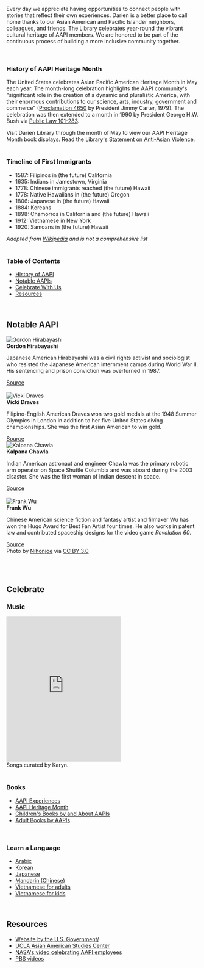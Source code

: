 Every day we appreciate having opportunities to connect people with stories that reflect their own experiences. Darien is a better place to call home thanks to our Asian American and Pacific Islander neighbors, colleagues, and friends. The Library celebrates year-round the vibrant cultural heritage of AAPI members. We are honored to be part of the continuous process of building a more inclusive community together.

<br />

<a name="History"></a>
<div class="row">
<div class="col-md-5">

### History of AAPI Heritage Month
The United States celebrates Asian Pacific American Heritage Month in May each year. The month-long celebration highlights the AAPI community's "significant role in the creation of a dynamic and pluralistic America, with their enormous contributions to our science, arts, industry, government and commerce" ([Proclamation 4650](https://dar.to/2RBKO0y "Proclaimation 4650") by President Jimmy Carter, 1979). The celebration was then extended to a month in 1990 by President George H.W. Bush via [Public Law 101-283](https://dar.to/3hneBom "Public Law 101-283"). 

Visit Darien Library through the month of May to view our AAPI Heritage Month book displays. Read the Library's [Statement on Anti-Asian Violence](https://dar.to/3f7Th5q "Statement on Anti-Asian Violence").
<br />
<br />

</div>
<div class="col-md-5">

### Timeline of First Immigrants
* 1587: Filipinos in (the future) California
* 1635: Indians in Jamestown, Virginia
* 1778: Chinese immigrants reached (the future) Hawaii
* 1778: Native Hawaiians in (the future) Oregon 
* 1806: Japanese in (the future) Hawaii
* 1884: Koreans
* 1898: Chamorros in California and (the future) Hawaii
* 1912: Vietnamese in New York
* 1920: Samoans in (the future) Hawaii

_Adapted from [Wikipedia](https://dar.to/3uAmpqX "Wikipedia") and is not a comprehensive list_
<br />
<br />
</div>
<div class="col-md-2">

### Table of Contents

<ul>
<li><a href="#History">History of AAPI</a></li>
<li><a href="#Notable">Notable AAPIs</a></li>
<li><a href="#Celebrate">Celebrate With Us</a></li>
<li><a href="#Resources">Resources</a></li>
</ul>

</div>
</div>

<br />

<a name="Notable"></a>
<div class="container content">
<div class="text-center margin-bottom-50">
<h2 class="title-v2 title-center">Notable AAPI</h2>
</div>
</div>

<div class="row">
<div class="col-md-3">
<img class="img-responsive center-block" src="/uploads/departments/adults/gordon_hirabayashi.jpg" alt="Gordon Hirabayashi" />
<br />
<strong>Gordon Hirabayashi</strong>
<p>Japanese American Hirabayashi was a civil rights activist and sociologist who resisted the Japanese American internment camps during World War II. His sentencing and prison conviction was overturned in 1987.</p>
<a href="https://dar.to/3hq6pDZ">Source</a>
<br />
<br />
</div>

<div class="col-md-3">
<img class="img-responsive center-block" src="/uploads/departments/adults/vicki_draves.jpg" alt="Vicki Draves" />
<br />
<strong>Vicki Draves</strong>
<p>Filipino-English American Draves won two gold medals at the 1948 Summer Olympics in London in addition to her five United States diving championships. She was the first Asian American to win gold.</p>
<a href="https://dar.to/2SA5ztT">Source</a>
<br />
</div>

<div class="col-md-3">
<img class="img-responsive center-block" src="/uploads/departments/adults/kalpana_chawla.jpg" alt="Kalpana Chawla" />
<br />
<strong>Kalpana Chawla</strong>
<p>Indian American astronaut and engineer Chawla was the primary robotic arm operator on Space Shuttle Columbia and was aboard during the 2003 disaster. She was the first woman of Indian descent in space.</p>
<a href="https://dar.to/2R5TiwU">Source</a>
<br />
<br />
</div>

<div class="col-md-3">
<img class="img-responsive center-block" src="/uploads/departments/adults/frank_wu.jpg" alt="Frank Wu" />
<br />
<strong>Frank Wu</strong>
<p>Chinese American science fiction and fantasy artist and filmaker Wu has won the Hugo Award for Best Fan Artist four times. He also works in patent law and contributed spaceship designs for the video game <em>Revolution 60</em>.</p>
<a href="https://dar.to/3hdQokz">Source</a>
<br />
Photo by <a href="https://dar.to/3uAaGs9">Nihonjoe</a> via <a href="https://dar.to/3vTzED3">CC BY 3.0</a>
<br />
<br />
</div>
</div>

<br />
<br />

<a name="Celebrate"></a>
<div class="container content">
<div class="text-center margin-bottom-50">
<h2 class="title-v2 title-center">Celebrate</h2>
</div>
</div>

<div class="row">
<div class="col-md-4">

### Music

<iframe src="https://open.spotify.com/embed/playlist/0JxIJ0E1mnJmCZputanKnP" width="300" height="380" frameborder="0" allowtransparency="true" allow="encrypted-media"></iframe>
<br />
Songs curated by Karyn.
<br />
<br />
</div>
<div class="col-md-4">

### Books
* [AAPI Experiences](https://dar.to/3lGkwoT "Books on AAPI Experiences")
* [AAPI Heritage Month](https://dar.to/2QWjdHt "APPI Heritage Month Books")
* [Children's Books by and About AAPIs](https://dar.to/3ez7gk7 "Children's Books by and About AAPIs")
* [Adult Books by AAPIs](https://dar.to/3o1UE8b "Adult Books by AAPIs")
<br />
</div>
<div class="col-md-4">

### Learn a Language
* [Arabic](https://dar.to/33AqCPd "Arabic")
* [Korean](https://dar.to/3vVEoZ3 "Learn Korean")
* [Japanese](https://dar.to/3f0wyGw "Learn Japanese")
* [Mandarin (Chinese)](https://dar.to/3f5Lfbu "Learn Chinese Mandarin")
* [Vietnamese for adults](https://dar.to/33FItV0 "Vietnamese for Adults")
* [Vietnamese for kids](https://dar.to/3hlWyPB "Vietnamese for kids")
</div>
</div>

<br />

<a name="Resources"></a>
<div class="container content">
<div class="text-center margin-bottom-50">
<h2 class="title-v2 title-center">Resources</h2>
</div>
</div>

* [Website by the U.S. Government/](https://dar.to/2WoRQEJ "Website by the U.S. Government")
* [UCLA Asian American Studies Center](https://dar.to/3bj4gpY "UCLA Asian American Studies Center")
* [NASA's video celebrating AAPI employees](https://dar.to/3y4aQui "NASA's video celebrating AAPI employee")
* [PBS videos](https://dar.to/3vUD8oT "PBS videos")